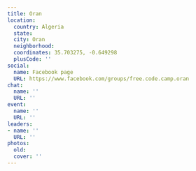 ```yaml
---
title: Oran
location:
  country: Algeria
  state: 
  city: Oran
  neighborhood: 
  coordinates: 35.703275, -0.649298
  plusCode: ''
social:
  name: Facebook page
  URL: https://www.facebook.com/groups/free.code.camp.oran
chat:
  name: ''
  URL: ''
event:
  name: ''
  URL: ''
leaders:
- name: ''
  URL: ''
photos:
  old: 
  cover: ''
---
```

